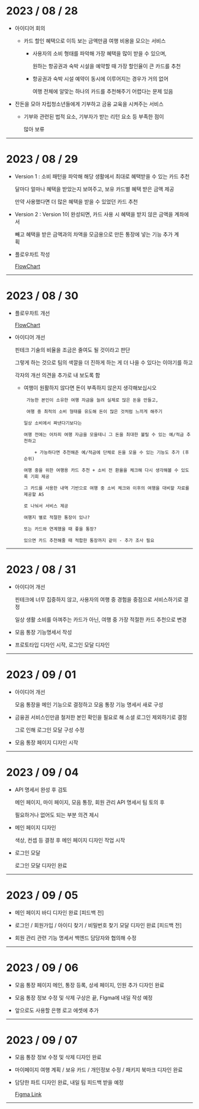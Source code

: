 # 2023 / 08 / 28

- 아이디어 회의
  
  - 카드 할인 혜택으로 이득 보는 금액만큼 여행 비용을 모으는 서비스
    
    - 사용자의 소비 형태를 파악해 가장 혜택을 많이 받을 수 있으며,
      
      원하는 항공권과 숙박 시설을 예약할 때 가장 할인율이 큰 카드를 추천
    
    - 항공권과 숙박 시설 예약이 동시에 이루어지는 경우가 거의 없어
      
      여행 전체에 알맞는 하나의 카드를 추천해주기 어렵다는 문제 있음

- 잔돈을 모아 자립청소년들에게 기부하고 금융 교육을 시켜주는 서비스
  
  - 기부와 관련된 법적 요소, 기부자가 받는 리턴 요소 등 부족한 점이
    
    많아 보류

---

# 2023 / 08 / 29

- Version 1 : 소비 패턴을 파악해 해당 생활에서 최대로 혜택받을 수 있는 카드 추천
  
  달마다 얼마나 혜택을 받았는지 보여주고, 보유 카드별 혜택 받은 금액 제공
  
  만약 사용했다면 더 많은 혜택을 받을 수 있었던 카드 추천

- Version 2 : Version 1이 완성되면, 카드 사용 시 혜택을 받지 않은 금액을 계좌에서 
  
  빼고 혜택을 받은 금액과의 차액을 모금용으로 만든 통장에 넣는 기능 추가 계획        

- 플로우차트 작성
  
  [FlowChart](https://www.notion.so/1597456012a84ba08919fbd23f340e74)

---

# 2023 / 08 / 30

- 플로우차트 개선
  
  [FlowChart](https://www.notion.so/1597456012a84ba08919fbd23f340e74)

- 아이디어 개선
  
  핀테크 기술의 비율을 조금은 줄여도 될 것이라고 판단
  
  그렇게 하는 것으로 팀의 색깔을 더 진하게 하는 게 더 나을 수 있다는 이야기를 하고
  
  각자의 개선 의견을 추가로 내 보도록 함
  
  - 여행이 원활하지 않다면 돈이 부족하지 않은지 생각해보십시오
    
    ```
     가능한 본인이 소유한 여행 자금을 늘려 실제로 많은 돈을 만들고,
    
     여행 중 최적의 소비 형태를 유도해 돈이 많은 것처럼 느끼게 해주기
    
    일상 소비에서 짜낸다기보다는
    
    여행 전에는 어차피 여행 자금을 모을테니 그 돈을 최대한 불릴 수 있는 예/적금 추천하고
    
        + 가능하다면 추천해준 예/적금에 단체로 돈을 모을 수 있는 기능도 추가 (후순위)
    
    여행 중을 위한 여행용 카드 추천 + 소비 전 환율을 체크해 다시 생각해볼 수 있도록 기회 제공
    
    그 카드를 사용한 내역 기반으로 여행 중 소비 체크와 이후의 여행을 대비할 자료를 제공할 AS
    
    로 나눠서 서비스 제공
    
    여행지 별로 적절한 통장이 있나?
    
    또는 카드와 연계했을 때 좋을 통장?
    
    있으면 카드 추천해줄 때 적합한 통장까지 같이 - 추가 조사 필요
    ```

---

# 2023 / 08 / 31

- 아이디어 개선
  
  핀테크에 너무 집중하지 않고, 사용자의 여행 중 경험을 중점으로 서비스하기로 결정
  
  일상 생활 소비를 아껴주는 카드가 아닌, 여행 중 가장 적절한 카드 추천으로 변경

- 모음 통장 기능명세서 작성

- 프로토타입 디자인 시작, 로그인 모달 디자인

---

# 2023 / 09 / 01

- 아이디어 개선
  
  모음 통장을 메인 기능으로 결정하고 모음 통장 기능 명세서 새로 구성

- 금융권 서비스인만큼 철저한 본인 확인을 필요로 해 소셜 로그인 제외하기로 결정
  
  그로 인해 로그인 모달 구성 수정

- 모음 통장 페이지 디자인 시작

---

# 2023 / 09 / 04

- API 명세서 완성 후 검토
  
  메인 페이지, 마이 페이지, 모음 통장, 회원 관리 API 명세서 팀 토의 후
  
  필요하거나 없어도 되는 부분 의견 제시

- 메인 페이지 디자인
  
  색상, 컨셉 등 결정 후 메인 페이지 디자인 작업 시작

- 로그인 모달
  
  로그인 모달 디자인 완료

---

# 2023 / 09 / 05

- 메인 페이지 바디 디자인 완료 [피드백 전]

- 로그인 / 회원가입 / 아이디 찾기 / 비밀번호 찾기 모달 디자인 완료 [피드백 전]

- 회원 관리 관련 기능 명세서 백엔드 담당자와 협의해 수정

---

# 2023 / 09 / 06

- 모음 통장 페이지 메인, 통장 등록, 상세 페이지, 인원 추가 디자인 완료

- 모음 통장 정보 수정 및 삭제 구상은 끝, FIgma에 내일 작성 예정

- 앞으로도 사용할 은행 로고 에셋에 추가

---

# 2023 / 09 / 07

- 모음 통장 정보 수정 및 삭제 디자인 완료

- 마이페이지 여행 계획 / 보유 카드 / 개인정보 수정 / 패키지 북마크 디자인 완료

- 담당한 파트 디자인 완료, 내일 팀 피드백 받을 예정
  
  [Figma Link]([Figma](https://www.figma.com/file/2TL4I9L8rIEWkx6Y4sD255/Waffle?type=design&node-id=0-1&mode=design&t=HMwMwUPKhG2II5S7-0))

---
